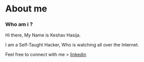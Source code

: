 <h1>About me </h1>

<h3>Who am i ?</h3>
Hi there, My Name is Keshav Hasija.



I am a Self-Taught Hacker, Who is watching all over the Internet.

Feel free to connect with me > <a href="https://www.linkedin.com/in/keshavhasija" target="_blank" rel="noreferrer noopener">linkedin</a>
